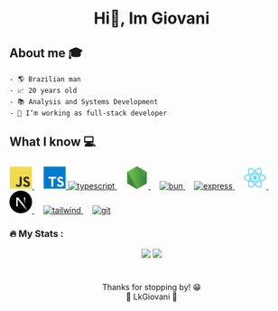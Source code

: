 <h1 align="center">Hi👋, Im Giovani</h1>

###

## About me :mortar_board:
	- 🌎 Brazilian man
	- 📈 20 years old
	- 📚 Analysis and Systems Development
	- 🔭 I’m working as full-stack developer

###

## What I know :computer:

###
<p  align="left">
  <a  href="https://developer.mozilla.org/en-US/docs/Web/JavaScript"  target="_blank"  rel="noreferrer">  
    <img  src="https://raw.githubusercontent.com/devicons/devicon/master/icons/javascript/javascript-original.svg"  alt="javascript"  width="40"  height="40"/>  
  </a>  
  <img width="12" /> 
  <a  href="https://www.typescriptlang.org/"  target="_blank"  rel="noreferrer"> 
    <img  src="https://raw.githubusercontent.com/devicons/devicon/master/icons/typescript/typescript-original.svg"  alt="typescript"  width="40"  height="40"/> 
  </a>

 <a  href="https://go.dev/"  target="_blank"  rel="noreferrer"> 
    <img src="https://cdn.jsdelivr.net/gh/devicons/devicon@latest/icons/go/go-original-wordmark.svg" alt="typescript"  width="40"  height="40"/> 
  </a>
  <img width="12" />
  <a  href="https://nodejs.org"  target="_blank"  rel="noreferrer">  
    <img  src="https://raw.githubusercontent.com/devicons/devicon/master/icons/nodejs/nodejs-original.svg"  alt="nodejs"  width="40"  height="40"/>  
  </a>
  <img width="12" />
  <a  href="https://bun.sh/"  target="_blank"  rel="noreferrer">  
   <img src="https://cdn.jsdelivr.net/gh/devicons/devicon@latest/icons/bun/bun-original.svg" alt="bun"  width="40"  height="40"/>
  </a>
  
  <img width="12" />  
  <a  href="https://expressjs.com"  target="_blank"  rel="noreferrer">  
    <img  src="https://cdn.jsdelivr.net/gh/devicons/devicon/icons/express/express-original.svg"  alt="express"  width="40"  height="40"/>  
  </a>
  <img width="12" />
  <a  href="https://reactjs.org/"  target="_blank"  rel="noreferrer">  
    <img  src="https://raw.githubusercontent.com/devicons/devicon/master/icons/react/react-original.svg"  alt="react"  width="40"  height="40"/>  
  </a>
   <img width="12" />
  <a  href="https://nextjs.org/"  target="_blank"  rel="noreferrer">  
    <img  src="https://raw.githubusercontent.com/devicons/devicon/master/icons/nextjs/nextjs-original.svg"  alt="nextjs"  width="40"  height="40"/>  
  </a>
  <img width="12" />    
  <a  href="https://tailwindcss.com/"  target="_blank"  rel="noreferrer">  
    <img  src="https://www.vectorlogo.zone/logos/tailwindcss/tailwindcss-icon.svg"  alt="tailwind"  width="40"  height="40"/> 
  </a>
  <img width="12" />    
  <a  href="https://git-scm.com/"  target="_blank"  rel="noreferrer">  
    <img  src="https://www.vectorlogo.zone/logos/git-scm/git-scm-icon.svg"  alt="git"  width="40"  height="40"/>  
  </a>
</p>

###

<div>
    <h3 align="left">🔥   My Stats :</h3>
    <div align="center">
       <img height="180em" src="https://github-readme-stats.vercel.app/api?username=lkgiovani&show_icons=true&theme=dracula" />
       <img height="180em" src="https://github-readme-stats.vercel.app/api/top-langs/?username=lkgiovani&layout=compact&langs_count=16&theme=dracula" />
    </div>	
</div>

###

<div align = "center">
	<br>
	Thanks for stopping by! 😁
	<br>
	🚀 LkGiovani 🚀
</div>
